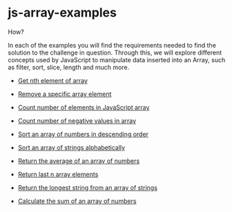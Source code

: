 # js-array-examples

How?

In each of the examples you will find the requirements needed to find the solution to the challenge in question. Through this, we will explore different concepts used by JavaScript to manipulate data inserted into an Array, such as filter, sort, slice, length and much more.

- [Get nth element of array](https://github.com/Camilacslopes/js-array-examples/blob/main/nthElement.js)

- [Remove a specific array element](https://github.com/Camilacslopes/js-array-examples/blob/main/removeElement.js)

- [Count number of elements in JavaScript array](https://github.com/Camilacslopes/js-array-examples/blob/main/countArray.js)

- [Count number of negative values in array](https://github.com/Camilacslopes/js-array-examples/blob/main/countNegative.js)

- [Sort an array of numbers in descending order](https://github.com/Camilacslopes/js-array-examples/blob/main/sortDesc.js)

- [Sort an array of strings alphabetically](https://github.com/Camilacslopes/js-array-examples/blob/main/sortAlphabetic.js)

- [Return the average of an array of numbers](https://github.com/Camilacslopes/js-array-examples/blob/main/averageArray.js)

- [Return last n array elements](https://github.com/Camilacslopes/js-array-examples/blob/main/returnLast.js)

- [Return the longest string from an array of strings](https://github.com/Camilacslopes/js-array-examples/blob/main/longestString.js)

- [Calculate the sum of an array of numbers](https://github.com/Camilacslopes/js-array-examples/blob/main/sumArray.js)